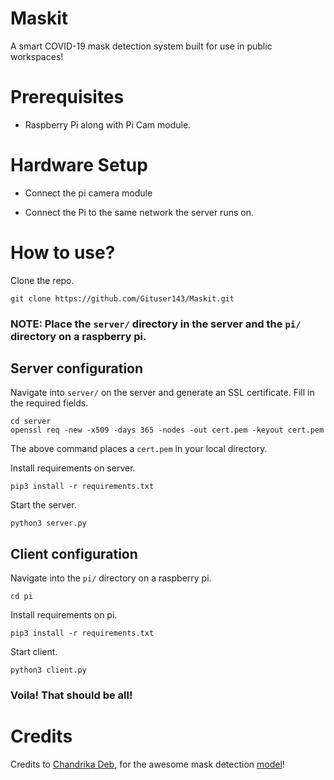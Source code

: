 Maskit
======

A smart COVID-19 mask detection system built for use in public workspaces!

Prerequisites
=============

-	Raspberry Pi along with Pi Cam module.

Hardware Setup
==============

-	Connect the pi camera module

-	Connect the Pi to the same network the server runs on.

How to use?
===========

Clone the repo.

```
git clone https://github.com/Gituser143/Maskit.git
```

### NOTE: Place the `server/` directory in the server and the `pi/` directory on a raspberry pi.

Server configuration
--------------------

Navigate into `server/` on the server and generate an SSL certificate. Fill in the required fields.

```
cd server
openssl req -new -x509 -days 365 -nodes -out cert.pem -keyout cert.pem
```

The above command places a `cert.pem` in your local directory.

Install requirements on server.

```
pip3 install -r requirements.txt
```

Start the server.

```
python3 server.py
```

Client configuration
--------------------

Navigate into the `pi/` directory on a raspberry pi.

```
cd pi
```

Install requirements on pi.

```
pip3 install -r requirements.txt
```

Start client.

```
python3 client.py
```

### Voila! That should be all!

Credits
=======

Credits to [Chandrika Deb](https://github.com/chandrikadeb7), for the awesome mask detection [model](https://github.com/chandrikadeb7/Face-Mask-Detection)!
